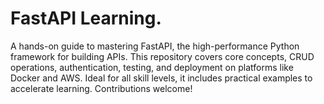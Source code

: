 # FastAPI Learning.
A hands-on guide to mastering FastAPI, the high-performance Python framework for building APIs. This repository covers core concepts, CRUD operations, authentication, testing, and deployment on platforms like Docker and AWS. Ideal for all skill levels, it includes practical examples to accelerate learning. Contributions welcome!
